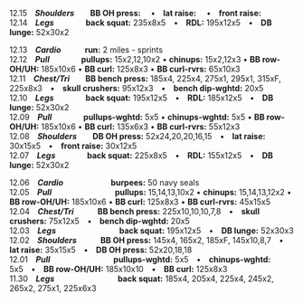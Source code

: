 12.15 ***Shoulders***  **BB OH press:**   • **lat raise:**   • **front raise:**  
12.14 ***Legs***    **back squat:** 235x8x5 • **RDL:** 195x12x5 • **DB lunge:** 52x30x2  

12.13 ***Cardio***   **run:** 2 miles - sprints  
12.12 ***Pull***    **pullups:** 15x2,12,10x2 • **chinups:** 15x2,12x3 • **BB row-OH/UH:** 185x10x6 • **BB curl:** 125x8x3 • **BB curl-rvrs:** 65x10x3  
12.11 ***Chest/Tri***  **BB bench press:** 185x4, 225x4, 275x1, 295x1, 315xF, 225x8x3 • **skull crushers:** 95x12x3 • **bench dip-wghtd:** 20x5  
12.10 ***Legs***    **back squat:** 195x12x5 • **RDL:** 185x12x5 • **DB lunge:** 52x30x2  
12.09 ***Pull***    **pullups-wghtd:** 5x5 • **chinups-wghtd:** 5x5 • **BB row-OH/UH:** 185x10x6 • **BB curl:** 135x6x3 • **BB curl-rvrs:** 55x12x3  
12.08 ***Shoulders***  **DB OH press:** 52x24,20,20,16,15 • **lat raise:** 30x15x5 • **front raise:** 30x12x5  
12.07 ***Legs***    **back squat:** 225x8x5 • **RDL:** 155x12x5 • **DB lunge:** 52x30x2  

12.06 ***Cardio***      **burpees:** 50 navy seals  
12.05 ***Pull***        **pullups:** 15,14,13,10x2 • **chinups:** 15,14,13,12x2 • **BB row-OH/UH:** 185x10x6 • **BB curl:** 125x8x3 • **BB curl-rvrs:** 45x15x5  
12.04 ***Chest/Tri***   **BB bench press:** 225x10,10,10,7,8 • **skull crushers:** 75x12x5 • **bench dip-wghtd:** 20x5  
12.03 ***Legs***        **back squat:** 195x12x5 • **DB lunge:** 52x30x3  
12.02 ***Shoulders***   **BB OH press:** 145x4, 165x2, 185xF, 145x10,8,7 • **lat raise:** 35x15x5 • **DB OH press:** 52x20,18,18  
12.01 ***Pull***        **pullups-wghtd:** 5x5 • **chinups-wghtd:** 5x5 • **BB row-OH/UH:** 185x10x10 • **BB curl:** 125x8x3  
11.30 ***Legs***        **back squat:** 185x4, 205x4, 225x4, 245x2, 265x2, 275x1, 225x6x3  
